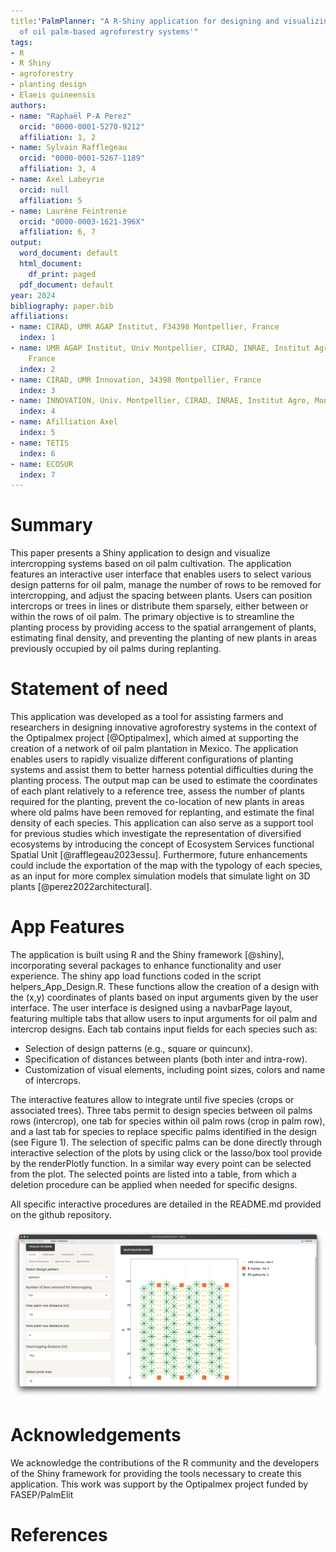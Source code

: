 ```yaml
---
title:'PalmPlanner: "A R-Shiny application for designing and visualizing spatial arrangement
  of oil palm-based agroforestry systems'"
tags:
- R
- R Shiny
- agroforestry
- planting design
- Elaeis guineensis
authors:
- name: "Raphaël P-A Perez"
  orcid: "0000-0001-5270-9212"
  affiliation: 1, 2
- name: Sylvain Rafflegeau
  orcid: "0000-0001-5267-1189"
  affiliation: 3, 4
- name: Axel Labeyrie
  orcid: null
  affiliation: 5
- name: Laurène Feintrenie
  orcid: "0000-0003-1621-396X"
  affiliation: 6, 7
output:
  word_document: default
  html_document:
    df_print: paged
  pdf_document: default
year: 2024
bibliography: paper.bib
affiliations:
- name: CIRAD, UMR AGAP Institut, F34398 Montpellier, France
  index: 1
- name: UMR AGAP Institut, Univ Montpellier, CIRAD, INRAE, Institut Agro, Montpellier,
    France
  index: 2
- name: CIRAD, UMR Innovation, 34398 Montpellier, France
  index: 3
- name: INNOVATION, Univ. Montpellier, CIRAD, INRAE, Institut Agro, Montpellier, France
  index: 4
- name: Afilliation Axel
  index: 5
- name: TETIS
  index: 6
- name: ECOSUR
  index: 7
---
```


# Summary

This paper presents a Shiny application to design and visualize intercropping systems based on oil palm cultivation. The application features an interactive user interface that enables users to select various design patterns for oil palm, manage the number of rows to be removed for intercropping, and adjust the spacing between plants. Users can position intercrops or trees in lines or distribute them sparsely, either between or within the rows of oil palm. The primary objective is to streamline the planting process by providing access to the spatial arrangement of plants, estimating final density, and preventing the planting of new plants in areas previously occupied by oil palms during replanting.

# Statement of need

This application was developed as a tool for assisting farmers and researchers in designing innovative agroforestry systems in the context of the Optipalmex project [@Optipalmex], which aimed at supporting the creation of a network of oil palm plantation in Mexico. The application enables users to rapidly visualize different configurations of planting systems and assist them to better harness potential difficulties during the planting process. The output map can be used to estimate the coordinates of each plant relatively to a reference tree, assess the number of plants required for the planting,  prevent the co-location of new plants in areas where old palms have been removed for replanting, and estimate the final density of each species. This application can also serve as a support tool for previous studies which investigate the representation of diversified ecosystems by introducing the concept of Ecosystem Services functional Spatial Unit [@rafflegeau2023essu].
Furthermore, future enhancements could include the exportation of the map with the typology of each species, as an input for more complex simulation models that simulate light on 3D plants [@perez2022architectural].


# App Features

The application is built using R and the Shiny framework [@shiny], incorporating several packages to enhance functionality and user experience. The shiny app load functions coded in the script helpers_App_Design.R. These functions allow the creation of a design with the (x,y) coordinates of plants based on input arguments given by the user interface. The user interface is designed using a navbarPage layout, featuring multiple tabs that allow users to input arguments for oil palm and intercrop designs. Each tab contains input fields for each species such as:

- Selection of design patterns (e.g., square or quincunx).
- Specification of distances between plants (both inter and intra-row).
- Customization of visual elements, including point sizes, colors and name of intercrops.

The interactive features allow to integrate until five species (crops or associated trees). Three tabs permit to design species between oil palms rows (intercrop), one tab for species within oil palm rows (crop in palm row), and a last tab for species to replace specific palms identified in the design (see Figure 1). The selection of specific palms can be done directly through interactive selection of the plots by using click or the lasso/box tool provide by the renderPlotly function. 
In a similar way every point can be selected from the plot. The selected points are listed into a table, from which a deletion procedure can be applied when needed for specific designs.

All specific interactive procedures are detailed in the README.md provided on the github repository.

![Figure 1: Visualization of a design with the PalmPlanner app. \label{fig:figure1}](images/screenApp.png)


# Acknowledgements

We acknowledge the contributions of the R community and the developers of the Shiny framework for providing the tools necessary to create this application. This work was support by the Optipalmex project funded by FASEP/PalmElit

# References
